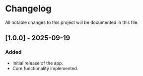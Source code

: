 # Changelog
All notable changes to this project will be documented in this file.

## [1.0.0] - 2025-09-19
### Added
- Initial release of the app.
- Core functionality implemented.